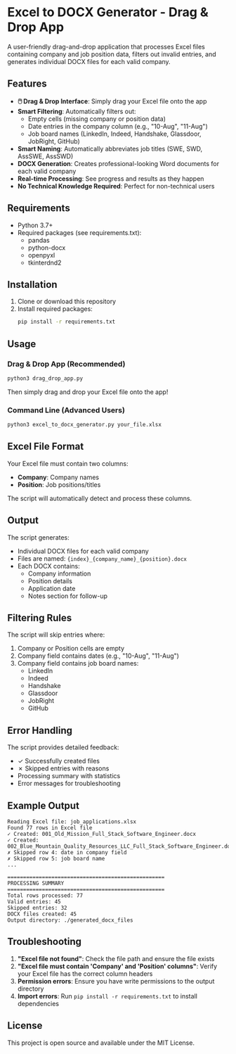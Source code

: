 # Excel to DOCX Generator - Drag & Drop App

A user-friendly drag-and-drop application that processes Excel files containing company and job position data, filters out invalid entries, and generates individual DOCX files for each valid company.

## Features

- **🖱️ Drag & Drop Interface**: Simply drag your Excel file onto the app
- **Smart Filtering**: Automatically filters out:
  - Empty cells (missing company or position data)
  - Date entries in the company column (e.g., "10-Aug", "11-Aug")
  - Job board names (LinkedIn, Indeed, Handshake, Glassdoor, JobRight, GitHub)
- **Smart Naming**: Automatically abbreviates job titles (SWE, SWD, AssSWE, AssSWD)
- **DOCX Generation**: Creates professional-looking Word documents for each valid company
- **Real-time Processing**: See progress and results as they happen
- **No Technical Knowledge Required**: Perfect for non-technical users

## Requirements

- Python 3.7+
- Required packages (see requirements.txt):
  - pandas
  - python-docx
  - openpyxl
  - tkinterdnd2

## Installation

1. Clone or download this repository
2. Install required packages:
   ```bash
   pip install -r requirements.txt
   ```

## Usage

### Drag & Drop App (Recommended)
```bash
python3 drag_drop_app.py
```

Then simply drag and drop your Excel file onto the app!

### Command Line (Advanced Users)
```bash
python3 excel_to_docx_generator.py your_file.xlsx
```

## Excel File Format

Your Excel file must contain two columns:
- **Company**: Company names
- **Position**: Job positions/titles

The script will automatically detect and process these columns.

## Output

The script generates:
- Individual DOCX files for each valid company
- Files are named: `{index}_{company_name}_{position}.docx`
- Each DOCX contains:
  - Company information
  - Position details
  - Application date
  - Notes section for follow-up

## Filtering Rules

The script will skip entries where:
1. Company or Position cells are empty
2. Company field contains dates (e.g., "10-Aug", "11-Aug")
3. Company field contains job board names:
   - LinkedIn
   - Indeed
   - Handshake
   - Glassdoor
   - JobRight
   - GitHub

## Error Handling

The script provides detailed feedback:
- ✓ Successfully created files
- ✗ Skipped entries with reasons
- Processing summary with statistics
- Error messages for troubleshooting

## Example Output

```
Reading Excel file: job_applications.xlsx
Found 77 rows in Excel file
✓ Created: 001_Old_Mission_Full_Stack_Software_Engineer.docx
✓ Created: 002_Blue_Mountain_Quality_Resources_LLC_Full_Stack_Software_Engineer.docx
✗ Skipped row 4: date in company field
✗ Skipped row 5: job board name
...

==================================================
PROCESSING SUMMARY
==================================================
Total rows processed: 77
Valid entries: 45
Skipped entries: 32
DOCX files created: 45
Output directory: ./generated_docx_files
```

## Troubleshooting

1. **"Excel file not found"**: Check the file path and ensure the file exists
2. **"Excel file must contain 'Company' and 'Position' columns"**: Verify your Excel file has the correct column headers
3. **Permission errors**: Ensure you have write permissions to the output directory
4. **Import errors**: Run `pip install -r requirements.txt` to install dependencies

## License

This project is open source and available under the MIT License.
